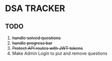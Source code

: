 # DSA TRACKER

## TODO

<ol>
<li>
    <s>handle solved questions</s> 
 </li>
 <li>
<s>handle progress bar</s> 
 </li>

 <li>
 <s>Protect API routes with JWT tokens</s>
 </li>

<li>
Make Admin Login to put and remove questions

 </li>
 </ol>
